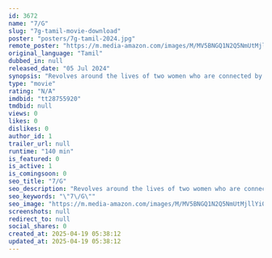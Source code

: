 ```yaml
---
id: 3672
name: "7/G"
slug: "7g-tamil-movie-download"
poster: "posters/7g-tamil-2024.jpg"
remote_poster: "https://m.media-amazon.com/images/M/MV5BNGQ1N2Q5NmUtMjllYi00NWY0LTgxZDUtYmIyMDk3NjYzYzI1XkEyXkFqcGc@._V1_SX300.jpg"
original_language: "Tamil"
dubbed_in: null
released_date: "05 Jul 2024"
synopsis: "Revolves around the lives of two women who are connected by a mysterious turn of events."
type: "movie"
rating: "N/A"
imdbid: "tt28755920"
tmdbid: null
views: 0
likes: 0
dislikes: 0
author_id: 1
trailer_url: null
runtime: "140 min"
is_featured: 0
is_active: 1
is_comingsoon: 0
seo_title: "7/G"
seo_description: "Revolves around the lives of two women who are connected by a mysterious turn of events."
seo_keywords: "\"7\/G\""
seo_image: "https://m.media-amazon.com/images/M/MV5BNGQ1N2Q5NmUtMjllYi00NWY0LTgxZDUtYmIyMDk3NjYzYzI1XkEyXkFqcGc@._V1_SX300.jpg"
screenshots: null
redirect_to: null
social_shares: 0
created_at: 2025-04-19 05:38:12
updated_at: 2025-04-19 05:38:12
---
```


